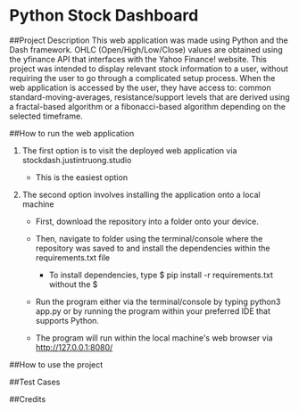 # Python Stock Dashboard


##Project Description
This web application was made using Python and the Dash framework. OHLC (Open/High/Low/Close) values are obtained using the yfinance API that interfaces with the Yahoo Finance! website. This project was intended to display relevant stock information to a user, without requiring the user to go through a complicated setup process. When the web application is accessed by the user, they have access to: common standard-moving-averages, resistance/support levels that are derived using a fractal-based algorithm or a fibonacci-based algorithm depending on the selected timeframe.


##How to run the web application
1. The first option is to visit the deployed web application via stockdash.justintruong.studio
    - This is the easiest option

2. The second option involves installing the application onto a local machine
    - First, download the repository into a folder onto your device.
    - Then, navigate to folder using the terminal/console where the repository was saved to and install the dependencies within the requirements.txt file 
      - To install dependencies, type $ pip install -r requirements.txt without the $

    - Run the program either via the terminal/console by typing python3 app.py or by running the program within your preferred IDE that supports Python. 
    - The program will run within the local machine's web browser via http://127.0.0.1:8080/


##How to  use the project



##Test Cases



##Credits


